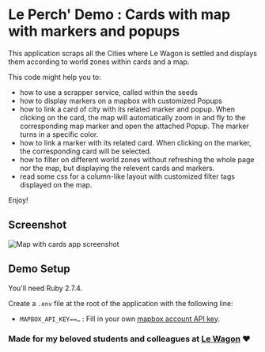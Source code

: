 # Le Perch' Demo : Cards with map with markers and popups

This application scraps all the Cities where Le Wagon is settled and displays them according to world zones within cards and a map.

This code might help you to:

- how to use a scrapper service, called within the seeds
- how to display markers on a mapbox with customized Popups
- how to link a card of city with its related marker and popup. When clicking on the card, the map will automatically zoom in and fly to the corresponding map marker and open the attached Popup. The marker turns in a specific color.
- how to link a marker with its related card. When clicking on the marker, the corresponding card will be selected.
- how to filter on different world zones without refreshing the whole page nor the map, but displaying the relevent cards and markers.
- read some css for a column-like layout with customized filter tags displayed on the map.

Enjoy!

## Screenshot
![Map with cards app screenshot](https://res.cloudinary.com/pywagon/image/upload/v1638469962/screenshot_ixngya.png)

## Demo Setup

You'll need Ruby 2.7.4.

Create a `.env` file at the root of the application with the following line:

- `MAPBOX_API_KEY==…` : Fill in your own [mapbox account API key](https://account.mapbox.com/).


### Made for my beloved students and colleagues at [Le Wagon](https://www.lewagon.com/) ❤️
